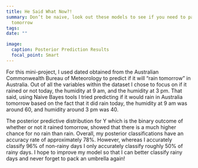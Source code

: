 ```yaml
---
title: He Said What Now?!
summary: Don’t be naive, look out these models to see if you need to pack an umbrella
  tomorrow
tags:
date: ""

image:
  caption: Posterior Prediction Results
  focal_point: Smart
---
```



For this mini-project, I used dated obtained from the Australian Commonwealth Bureau of Meteorology to predict if it will “rain tomorrow” in Australia. Out of all the variables within the dataset I chose to focus on if it rained or not today, the humidity at 9 am, and the humidity at 3 pm. That said, using Naive Bayes tools I tried predicting if it would rain in Australia tomorrow based on the fact that it did rain today, the humidity at 9 am was around 60, and humidity around 3 pm was 40. 

The posterior predictive distribution for Y which is the binary outcome of whether or not it rained tomorrow, showed that there is a much higher chance for no rain than rain.  Overall, my posterior classifications have an accuracy rate of approximately 78%. However, whereas I accurately classify 96% of non-rainy days I only accurately classify roughly 50% of rainy days. I hope to improve my model so that I can better classify rainy days and never forget to pack an umbrella again! 
